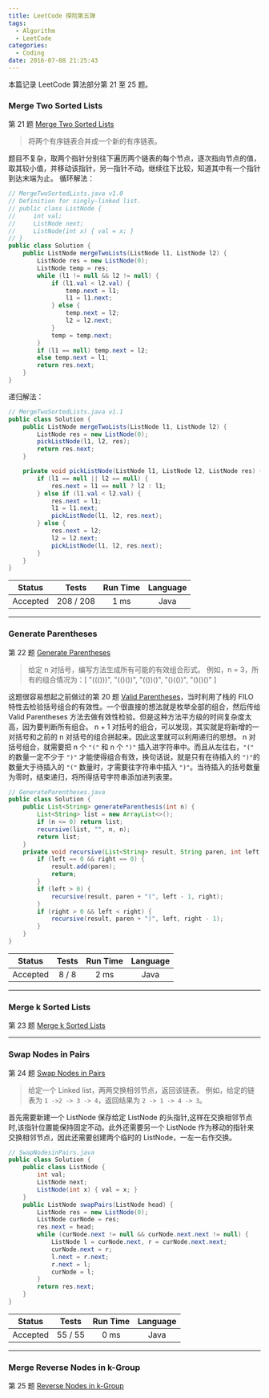 ```yaml
---
title: LeetCode 探险第五弹
tags:
  - Algorithm
  - LeetCode
categories:
  - Coding
date: 2016-07-08 21:25:43
---
```


本篇记录 LeetCode 算法部分第 21 至 25 题。

<!-- more -->

### Merge Two Sorted Lists

第 21 题 [Merge Two Sorted Lists](https://leetcode.com/problems/merge-two-sorted-lists/)

> 将两个有序链表合并成一个新的有序链表。

题目不复杂，取两个指针分别往下遍历两个链表的每个节点，逐次指向节点的值，取其较小值，并移动该指针，另一指针不动。继续往下比较，知道其中有一个指针到达末端为止。
循环解法：
```java
// MergeTwoSortedLists.java v1.0
// Definition for singly-linked list.
// public class ListNode {
//     int val;
//     ListNode next;
//     ListNode(int x) { val = x; }
// }
public class Solution {
    public ListNode mergeTwoLists(ListNode l1, ListNode l2) {
        ListNode res = new ListNode(0);
        ListNode temp = res;
        while (l1 != null && l2 != null) {
            if (l1.val < l2.val) {
                temp.next = l1;
                l1 = l1.next;
            } else {
                temp.next = l2;
                l2 = l2.next;
            }
            temp = temp.next;
        }
        if (l1 == null) temp.next = l2;
        else temp.next = l1;
        return res.next;
    }
}
```
递归解法：
```java
// MergeTwoSortedLists.java v1.1
public class Solution {
    public ListNode mergeTwoLists(ListNode l1, ListNode l2) {
        ListNode res = new ListNode(0);
        pickListNode(l1, l2, res);
        return res.next;
    }

    private void pickListNode(ListNode l1, ListNode l2, ListNode res) {
        if (l1 == null || l2 == null) {
            res.next = l1 == null ? l2 : l1;
        } else if (l1.val < l2.val) {
            res.next = l1;
            l1 = l1.next;
            pickListNode(l1, l2, res.next);
        } else {
            res.next = l2;
            l2 = l2.next;
            pickListNode(l1, l2, res.next);
        }
    }
}
```

| Status | Tests | Run Time | Language |
|:------:|:------:|:--------:|:--------:|
| Accepted | 208 / 208 | 1 ms | Java |

**************************************

### Generate Parentheses

第 22 题 [Generate Parentheses](https://leetcode.com/problems/generate-parentheses/)

> 给定 n 对括号，编写方法生成所有可能的有效组合形式。
> 例如，n = 3，所有的组合情况为：[ "((()))", "(()())", "(())()", "()(())", "()()()" ]

这题很容易想起之前做过的第 20 题 [Valid Parentheses](/2016/07/04/leetcode-tour-4/#Valid-Parentheses)，当时利用了栈的 FILO 特性去检验括号组合的有效性。一个很直接的想法就是枚举全部的组合，然后传给 Valid Parentheses 方法去做有效性检验。但是这种方法平方级的时间复杂度太高，因为要判断所有组合。
n + 1 对括号的组合，可以发现，其实就是将新增的一对括号和之前的 n 对括号的组合拼起来。因此这里就可以利用递归的思想。
n 对括号组合，就需要把 n 个 `"("` 和 n 个 `")"` 插入进字符串中。而且从左往右，`"("` 的数量一定不少于 `")"` 才能使得组合有效，换句话说，就是只有在待插入的 `")"`的数量大于待插入的 `"("` 数量时，才需要往字符串中插入 `")"`。当待插入的括号数量为零时，结束递归，将所得括号字符串添加进列表里。

```java
// GenerateParentheses.java
public class Solution {
    public List<String> generateParenthesis(int n) {
        List<String> list = new ArrayList<>();
        if (n <= 0) return list;
        recursive(list, "", n, n);
        return list;
    }
    private void recursive(List<String> result, String paren, int left, int right) {
        if (left == 0 && right == 0) {
            result.add(paren);
            return;
        }
        if (left > 0) {
            recursive(result, paren + "(", left - 1, right);
        }
        if (right > 0 && left < right) {
            recursive(result, paren + ")", left, right - 1);
        }
    }
}
```

| Status | Tests | Run Time | Language |
|:------:|:------:|:--------:|:--------:|
| Accepted | 8 / 8 | 2 ms | Java |

**************************************

### Merge k Sorted Lists

第 23 题 [Merge k Sorted Lists](https://leetcode.com/problems/merge-k-sorted-lists/)

> 

**************************************

### Swap Nodes in Pairs

第 24 题 [Swap Nodes in Pairs](https://leetcode.com/problems/swap-nodes-in-pairs/)

> 给定一个 Linked list，两两交换相邻节点，返回该链表。
> 例如，给定的链表为 `1 ->2 -> 3 -> 4`，返回结果为 `2 -> 1 -> 4 -> 3`。

首先需要新建一个 ListNode 保存给定 ListNode 的头指针,这样在交换相邻节点时,该指针位置能保持固定不动。此外还需要另一个 ListNode 作为移动的指针来交换相邻节点，因此还需要创建两个临时的 ListNode，一左一右作交换。

```java
// SwapNodesinPairs.java
public class Solution {
    public class ListNode {
        int val;
        ListNode next;
        ListNode(int x) { val = x; }
    }
    public ListNode swapPairs(ListNode head) {
        ListNode res = new ListNode(0);
        ListNode curNode = res;
        res.next = head;
        while (curNode.next != null && curNode.next.next != null) {
            ListNode l = curNode.next, r = curNode.next.next;
            curNode.next = r;
            l.next = r.next;
            r.next = l;
            curNode = l;
        }
        return res.next;
    }
}
```

| Status | Tests | Run Time | Language |
|:------:|:------:|:--------:|:--------:|
| Accepted | 55 / 55 | 0 ms | Java |

**************************************

### Merge Reverse Nodes in k-Group

第 25 题 [Reverse Nodes in k-Group](https://leetcode.com/problems/reverse-nodes-in-k-group/)

> 
